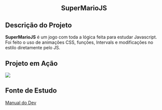 <h2 align="center">SuperMarioJS</h2>

## Descrição do Projeto

**SuperMarioJS** é um jogo com toda a lógica feita para estudar Javascript. Foi feito o uso de animações CSS,
funções, Intervals e modificações no estilo diretamente pelo JS.

## Projeto em Ação
<img src="SuperMarioJS-Preview.gif">

## Fonte de Estudo
<a href="https://www.youtube.com/watch?v=r9buAwVBDhA&list=LL&index=1">Manual do Dev</a>
